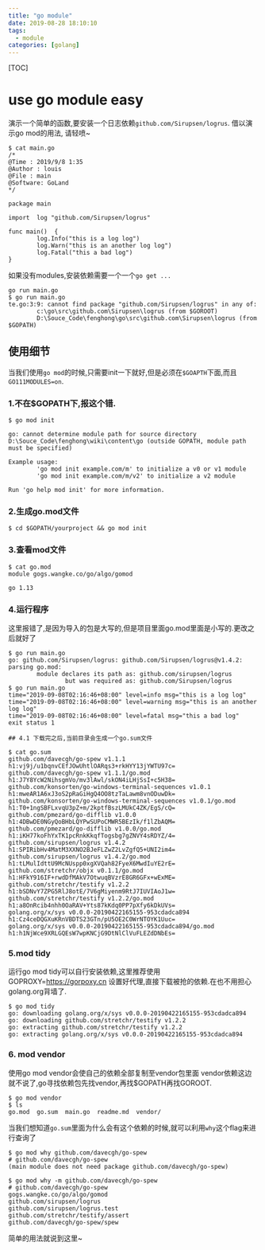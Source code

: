 ```yaml
---
title: "go module"
date: 2019-08-28 18:10:10
tags: 
  - module
categories: [golang] 
---
```


[TOC]

# use go module easy

演示一个简单的函数,要安装一个日志依赖`github.com/Sirupsen/logrus`. 借以演示go mod的用法, 请轻喷~

```
$ cat main.go
/*
@Time : 2019/9/8 1:35
@Author : louis
@File : main
@Software: GoLand
*/

package main

import  log "github.com/Sirupsen/logrus"

func main()  {
        log.Info("this is a log log")
        log.Warn("this is an another log log")
        log.Fatal("this a bad log")
}
```
如果没有modules,安装依赖需要一个一个`go get ...`

```
go run main.go
$ go run main.go
te.go:3:9: cannot find package "github.com/Sirupsen/logrus" in any of:
        c:\go\src\github.com\Sirupsen\logrus (from $GOROOT)
        D:\Souce_Code\fenghong\go\src\github.com\Sirupsen\logrus (from $GOPATH)
```

## 使用细节
当我们使用`go mod`的时候,只需要init一下就好,但是必须在`$GOAPTH`下面,而且`GO111MODULES=on`.


### 1.不在$GOPATH下,报这个错.

```
$ go mod init

go: cannot determine module path for source directory D:\Souce_Code\fenghong\wiki\content\go (outside GOPATH, module path must be specified)

Example usage:
        'go mod init example.com/m' to initialize a v0 or v1 module
        'go mod init example.com/m/v2' to initialize a v2 module

Run 'go help mod init' for more information.
```

### 2.生成go.mod文件

```
$ cd $GOPATH/yourproject && go mod init
```
### 3.查看mod文件

```
$ cat go.mod
module gogs.wangke.co/go/algo/gomod

go 1.13
```

### 4.运行程序

这里报错了,是因为导入的包是大写的,但是项目里面go.mod里面是小写的.更改之后就好了

```
$ go run main.go
go: github.com/Sirupsen/logrus: github.com/Sirupsen/logrus@v1.4.2: parsing go.mod:
        module declares its path as: github.com/sirupsen/logrus
                but was required as: github.com/Sirupsen/logrus
$ go run main.go
time="2019-09-08T02:16:46+08:00" level=info msg="this is a log log"
time="2019-09-08T02:16:46+08:00" level=warning msg="this is an another log log"
time="2019-09-08T02:16:46+08:00" level=fatal msg="this a bad log"
exit status 1

## 4.1 下载完之后,当前目录会生成一个go.sum文件

$ cat go.sum
github.com/davecgh/go-spew v1.1.1 h1:vj9j/u1bqnvCEfJOwUhtlOARqs3+rkHYY13jYWTU97c=
github.com/davecgh/go-spew v1.1.1/go.mod h1:J7Y8YcW2NihsgmVo/mv3lAwl/skON4iLHjSsI+c5H38=
github.com/konsorten/go-windows-terminal-sequences v1.0.1 h1:mweAR1A6xJ3oS2pRaGiHgQ4OO8tzTaLawm8vnODuwDk=
github.com/konsorten/go-windows-terminal-sequences v1.0.1/go.mod h1:T0+1ngSBFLxvqU3pZ+m/2kptfBszLMUkC4ZK/EgS/cQ=
github.com/pmezard/go-difflib v1.0.0 h1:4DBwDE0NGyQoBHbLQYPwSUPoCMWR5BEzIk/f1lZbAQM=
github.com/pmezard/go-difflib v1.0.0/go.mod h1:iKH77koFhYxTK1pcRnkKkqfTogsbg7gZNVY4sRDYZ/4=
github.com/sirupsen/logrus v1.4.2 h1:SPIRibHv4MatM3XXNO2BJeFLZwZ2LvZgfQ5+UNI2im4=
github.com/sirupsen/logrus v1.4.2/go.mod h1:tLMulIdttU9McNUspp0xgXVQah82FyeX6MwdIuYE2rE=
github.com/stretchr/objx v0.1.1/go.mod h1:HFkY916IF+rwdDfMAkV7OtwuqBVzrE8GR6GFx+wExME=
github.com/stretchr/testify v1.2.2 h1:bSDNvY7ZPG5RlJ8otE/7V6gMiyenm9RtJ7IUVIAoJ1w=
github.com/stretchr/testify v1.2.2/go.mod h1:a8OnRcib4nhh0OaRAV+Yts87kKdq0PP7pXfy6kDkUVs=
golang.org/x/sys v0.0.0-20190422165155-953cdadca894 h1:Cz4ceDQGXuKRnVBDTS23GTn/pU5OE2C0WrNTOYK1Uuc=
golang.org/x/sys v0.0.0-20190422165155-953cdadca894/go.mod h1:h1NjWce9XRLGQEsW7wpKNCjG9DtNlClVuFLEZdDNbEs=
```
### 5.mod tidy

运行go mod tidy可以自行安装依赖,这里推荐使用GOPROXY=https://gorpoxy.cn
设置好代理,直接下载被抢的依赖.在也不用担心golang.org背墙了.

```
$ go mod tidy
go: downloading golang.org/x/sys v0.0.0-20190422165155-953cdadca894
go: downloading github.com/stretchr/testify v1.2.2
go: extracting github.com/stretchr/testify v1.2.2
go: extracting golang.org/x/sys v0.0.0-20190422165155-953cdadca894
```
### 6. mod vendor

使用go mod vendor会使自己的依赖全部复制至vendor包里面
vendor依赖这边就不说了,go寻找依赖包先找vendor,再找$GOPATH再找GOROOT.

```
$ go mod vendor
$ ls
go.mod  go.sum  main.go  readme.md  vendor/

```
当我们想知道`go.sum`里面为什么会有这个依赖的时候,就可以利用`why`这个flag来进行查询了

```
$ go mod why github.com/davecgh/go-spew
# github.com/davecgh/go-spew
(main module does not need package github.com/davecgh/go-spew)

$ go mod why -m github.com/davecgh/go-spew
# github.com/davecgh/go-spew
gogs.wangke.co/go/algo/gomod
github.com/sirupsen/logrus
github.com/sirupsen/logrus.test
github.com/stretchr/testify/assert
github.com/davecgh/go-spew/spew

```

简单的用法就说到这里~

